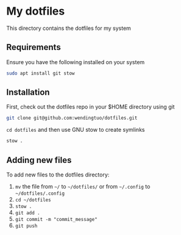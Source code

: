 # My dotfiles

This directory contains the dotfiles for my system

## Requirements

Ensure you have the following installed on your system

```sh
sudo apt install git stow
```

## Installation

First, check out the dotfiles repo in your $HOME directory using git

```sh
git clone git@github.com:wendingtuo/dotfiles.git
```

`cd dotfiles` and then use GNU stow to create symlinks

```sh
stow .
```

## Adding new files

To add new files to the dotfiles directory:
1. `mv` the file from `~/` to `~/dotfiles/` or from `~/.config` to `~/dotfiles/.config`
2. `cd ~/dotfiles`
3. `stow .`
4. `git add .`
5. `git commit -m "commit_message"`
6. `git push`
